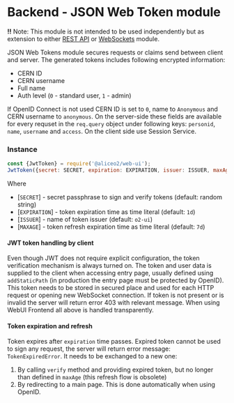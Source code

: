 # Backend - JSON Web Token module

**!!** Note: This module is not intended to be used independently but as extension to either [REST API](http-server.md) or [WebSockets](websockets.md) module.

JSON Web Tokens module secures requests or claims send between client and server.
The generated tokens includes following encrypted information:
 * CERN ID
 * CERN username
 * Full name
 * Auth level (`0` - standard user, `1` - admin)

If OpenID Connect is not used CERN ID is set to `0`, name to `Anonymous` and CERN username to `anonymous`.
On the server-side these fields are available for every requset in the `req.query` object under following keys: `personid`, `name`, `username` and `access`.
On the client side use Session Service.

### Instance
```js
const {JwtToken} = require('@aliceo2/web-ui');
JwtToken({secret: SECRET, expiration: EXPIRATION, issuer: ISSUER, maxAge: MAXAGE});
```
Where
   * [`SECRET`] - secret passphrase to sign and verify tokens (default: random string)
   * [`EXPIRATION`] - token expiration time as time literal (default: `1d`)
   * [`ISSUER`] - name of token issuer (default: `o2-ui`)
   * [`MAXAGE`] - token refresh expiration time as time literal (default: `7d`)

#### JWT token handling by client
Even though JWT does not require explicit configuration, the token verification mechanism is always turned on.
The token and user data is supplied to the client when accessing entry page, usually defined using `addStaticPath` (in production the entry page must be protected by OpenID).
This token needs to be stored in secured place and used for each HTTP request or opening new WebSocket connection.
If token is not present or is invalid the server will return error 403 with relevant message.
When using WebUI Frontend all above is handled transparently.

#### Token expiration and refresh
Token expires after `expiration` time passes. Expired token cannot be used to sign any request, the server will return error message: `TokenExpiredError`.
It needs to be exchanged to a new one:
1. By calling `verify` method and providing expired token, but no longer than defined in `maxAge` (this refresh flow is obsolete)
2. By redirecting to a main page. This is done automatically when using OpenID.
